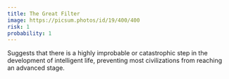 ```yaml
---
title: The Great Filter
image: https://picsum.photos/id/19/400/400
risk: 1
probability: 1
---
```


Suggests that there is a highly improbable or catastrophic step in the development of intelligent life, preventing most civilizations from reaching an advanced stage.
